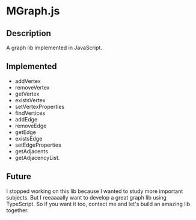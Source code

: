 # MGraph.js

## Description

A graph lib implemented in JavaScript.
 
## Implemented

- addVertex
- removeVertex
- getVertex
- existsVertex
- setVertexProperties
- findVertices
- addEdge
- removeEdge
- getEdge
- existsEdge
- setEdgeProperties
- getAdjacents
- getAdjacencyList.

## Future

I stopped working on this lib because I wanted to study more important subjects. But I reeaaaally want to develop a great graph lib using TypeScript. So if you want it too, contact me and let's build an amazing lib together.
